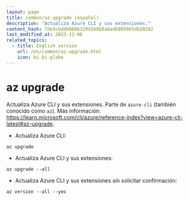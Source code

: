 ```yaml
---
layout: page
title: common/az-upgrade (español)
description: "Actualiza Azure CLI y sus extensiones."
content_hash: 7de5cbddb080b329d168b8abad6005965db20282
last_modified_at: 2023-11-06
related_topics:
  - title: English version
    url: /en/common/az-upgrade.html
    icon: bi bi-globe
---
```

# az upgrade

Actualiza Azure CLI y sus extensiones.
Parte de `azure-cli` (también conocido como `az`).
Más información: <https://learn.microsoft.com/cli/azure/reference-index?view=azure-cli-latest#az-upgrade>.

- Actualiza Azure CLI:

`az upgrade`

- Actualiza Azure CLI y sus extensiones:

`az upgrade --all`

- Actualiza Azure CLI y sus extensiones sin solicitar confirmación:

`az version --all --yes`
